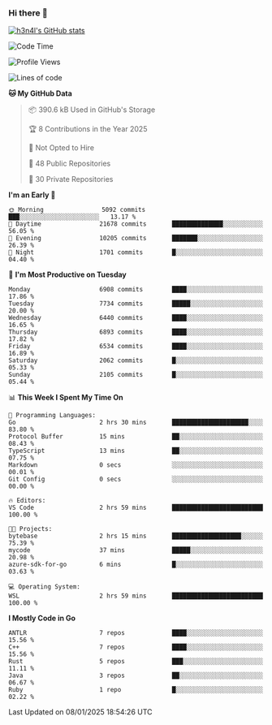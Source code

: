 ### Hi there 👋

[![h3n4l's GitHub stats](https://github-readme-stats.vercel.app/api?username=h3n4l&count_private=true&show_icons=true&theme=radical)](https://github.com/h3n4l/github-readme-stats)

<!--START_SECTION:waka-->
![Code Time](http://img.shields.io/badge/Code%20Time-2%2C040%20hrs%2054%20mins-blue)

![Profile Views](http://img.shields.io/badge/Profile%20Views-0-blue)

![Lines of code](https://img.shields.io/badge/From%20Hello%20World%20I%27ve%20Written-15.3%20million%20lines%20of%20code-blue)

**🐱 My GitHub Data** 

> 📦 390.6 kB Used in GitHub's Storage 
 > 
> 🏆 8 Contributions in the Year 2025
 > 
> 🚫 Not Opted to Hire
 > 
> 📜 48 Public Repositories 
 > 
> 🔑 30 Private Repositories 
 > 
**I'm an Early 🐤** 

```text
🌞 Morning                5092 commits        ███░░░░░░░░░░░░░░░░░░░░░░   13.17 % 
🌆 Daytime                21678 commits       ██████████████░░░░░░░░░░░   56.05 % 
🌃 Evening                10205 commits       ███████░░░░░░░░░░░░░░░░░░   26.39 % 
🌙 Night                  1701 commits        █░░░░░░░░░░░░░░░░░░░░░░░░   04.40 % 
```
📅 **I'm Most Productive on Tuesday** 

```text
Monday                   6908 commits        ████░░░░░░░░░░░░░░░░░░░░░   17.86 % 
Tuesday                  7734 commits        █████░░░░░░░░░░░░░░░░░░░░   20.00 % 
Wednesday                6440 commits        ████░░░░░░░░░░░░░░░░░░░░░   16.65 % 
Thursday                 6893 commits        ████░░░░░░░░░░░░░░░░░░░░░   17.82 % 
Friday                   6534 commits        ████░░░░░░░░░░░░░░░░░░░░░   16.89 % 
Saturday                 2062 commits        █░░░░░░░░░░░░░░░░░░░░░░░░   05.33 % 
Sunday                   2105 commits        █░░░░░░░░░░░░░░░░░░░░░░░░   05.44 % 
```


📊 **This Week I Spent My Time On** 

```text
💬 Programming Languages: 
Go                       2 hrs 30 mins       █████████████████████░░░░   83.80 % 
Protocol Buffer          15 mins             ██░░░░░░░░░░░░░░░░░░░░░░░   08.43 % 
TypeScript               13 mins             ██░░░░░░░░░░░░░░░░░░░░░░░   07.75 % 
Markdown                 0 secs              ░░░░░░░░░░░░░░░░░░░░░░░░░   00.01 % 
Git Config               0 secs              ░░░░░░░░░░░░░░░░░░░░░░░░░   00.00 % 

🔥 Editors: 
VS Code                  2 hrs 59 mins       █████████████████████████   100.00 % 

🐱‍💻 Projects: 
bytebase                 2 hrs 15 mins       ███████████████████░░░░░░   75.39 % 
mycode                   37 mins             █████░░░░░░░░░░░░░░░░░░░░   20.98 % 
azure-sdk-for-go         6 mins              █░░░░░░░░░░░░░░░░░░░░░░░░   03.63 % 

💻 Operating System: 
WSL                      2 hrs 59 mins       █████████████████████████   100.00 % 
```

**I Mostly Code in Go** 

```text
ANTLR                    7 repos             ████░░░░░░░░░░░░░░░░░░░░░   15.56 % 
C++                      7 repos             ████░░░░░░░░░░░░░░░░░░░░░   15.56 % 
Rust                     5 repos             ███░░░░░░░░░░░░░░░░░░░░░░   11.11 % 
Java                     3 repos             ██░░░░░░░░░░░░░░░░░░░░░░░   06.67 % 
Ruby                     1 repo              █░░░░░░░░░░░░░░░░░░░░░░░░   02.22 % 
```




 Last Updated on 08/01/2025 18:54:26 UTC
<!--END_SECTION:waka-->

